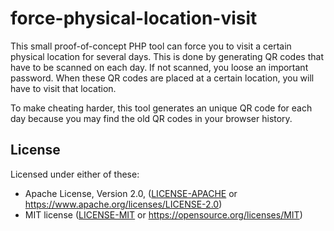 # force-physical-location-visit

This small proof-of-concept PHP tool can force you to visit a certain physical
location for several days. This is done by generating QR codes that have to
be scanned on each day. If not scanned, you loose an important password.
When these QR codes are placed at a certain location, you will have to visit
that location.

To make cheating harder, this tool generates an unique QR code for each day
because you may find the old QR codes in your browser history.

## License

Licensed under either of these:

 * Apache License, Version 2.0, ([LICENSE-APACHE](LICENSE-APACHE) or
   https://www.apache.org/licenses/LICENSE-2.0)
 * MIT license ([LICENSE-MIT](LICENSE-MIT) or
   https://opensource.org/licenses/MIT)
